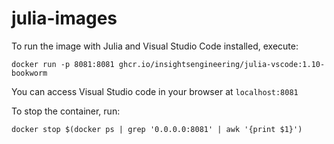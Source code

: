 # julia-images

To run the image with Julia and Visual Studio Code installed, execute:

```shell
docker run -p 8081:8081 ghcr.io/insightsengineering/julia-vscode:1.10-bookworm
```

You can access Visual Studio code in your browser at `localhost:8081`

To stop the container, run:

```shell
docker stop $(docker ps | grep '0.0.0.0:8081' | awk '{print $1}')
```

